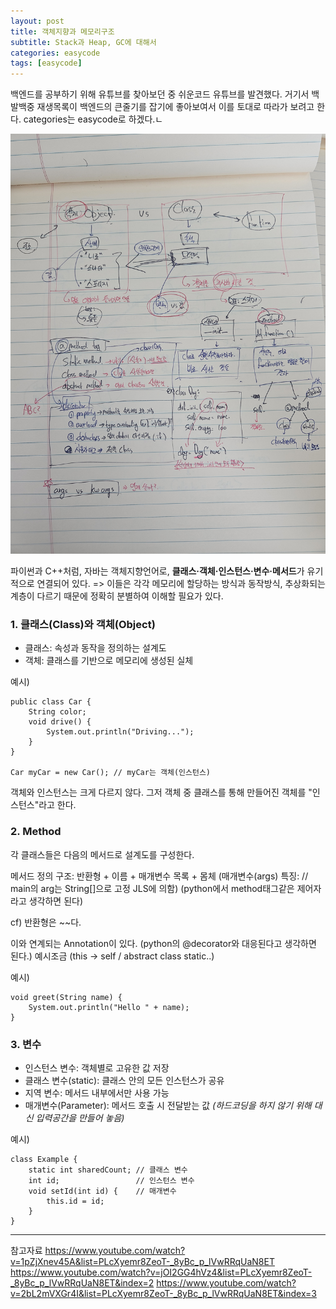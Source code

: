 ```yaml
---
layout: post
title: 객체지향과 메모리구조
subtitle: Stack과 Heap, GC에 대해서
categories: easycode
tags: [easycode]
---
```


백엔드를 공부하기 위해 유튜브를 찾아보던 중 쉬운코드 유튜브를 발견했다.
거기서 백발백중 재생목록이 백엔드의 큰줄기를 잡기에 좋아보여서 이를 토대로 따라가 보려고 한다.
categories는 easycode로 하겠다.ㄴ

![쉬운코드 1-3](/assets/images/0814/easy1-3.jpg)

파이썬과 C++처럼, 자바는 객체지향언어로, **클래스·객체·인스턴스·변수·메서드**가 유기적으로 연결되어 있다.
=> 이들은 각각 메모리에 할당하는 방식과 동작방식, 추상화되는계층이 다르기 때문에 정확히 분별하여 이해할 필요가 있다.

### 1. 클래스(Class)와 객체(Object)
- 클래스: 속성과 동작을 정의하는 설계도
- 객체: 클래스를 기반으로 메모리에 생성된 실체

예시)

    public class Car {
        String color;
        void drive() {
            System.out.println("Driving...");
        }
    }
    
    Car myCar = new Car(); // myCar는 객체(인스턴스)

객체와 인스턴스는 크게 다르지 않다. 그저 객체 중 클래스를 통해 만들어진 객체를 "인스턴스"라고 한다.

### 2. Method
각 클래스들은 다음의 메서드로 설계도를 구성한다.

메서드 정의 구조: 반환형 + 이름 + 매개변수 목록 + 몸체
(매개변수(args) 특징: // main의 arg는 String[]으로 고정 JLS에 의함)
(python에서 method태그같은 제어자라고 생각하면 된다)

cf) 반환형은  ~~다.

이와 연계되는 Annotation이 있다. (python의 @decorator와 대응된다고 생각하면 된다.)
예시조금 (this -> self / abstract class static..)

예시)

    void greet(String name) { 
        System.out.println("Hello " + name);
    }


### 3. 변수

- 인스턴스 변수: 객체별로 고유한 값 저장
- 클래스 변수(static): 클래스 안의 모든 인스턴스가 공유
- 지역 변수: 메서드 내부에서만 사용 가능
- 매개변수(Parameter): 메서드 호출 시 전달받는 값 *(하드코딩을 하지 않기 위해 대신 입력공간을 만들어 놓음)*

예시)

    class Example {
        static int sharedCount; // 클래스 변수
        int id;                 // 인스턴스 변수
        void setId(int id) {    // 매개변수
            this.id = id;
        }
    }

---

참고자료
https://www.youtube.com/watch?v=1pZjXnev45A&list=PLcXyemr8ZeoT-_8yBc_p_lVwRRqUaN8ET
https://www.youtube.com/watch?v=jOI2GG4hVz4&list=PLcXyemr8ZeoT-_8yBc_p_lVwRRqUaN8ET&index=2
https://www.youtube.com/watch?v=2bL2mVXGr4I&list=PLcXyemr8ZeoT-_8yBc_p_lVwRRqUaN8ET&index=3